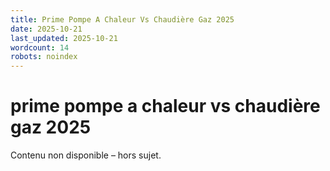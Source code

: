 ```yaml
---
title: Prime Pompe A Chaleur Vs Chaudière Gaz 2025
date: 2025-10-21
last_updated: 2025-10-21
wordcount: 14
robots: noindex
---
```


# prime pompe a chaleur vs chaudière gaz 2025

Contenu non disponible – hors sujet.
